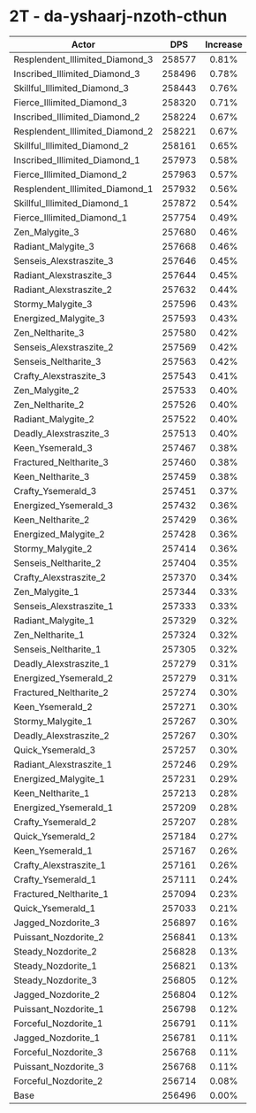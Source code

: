 # 2T - da-yshaarj-nzoth-cthun
| Actor | DPS | Increase |
|---|:---:|:---:|
|Resplendent_Illimited_Diamond_3|258577|0.81%|
|Inscribed_Illimited_Diamond_3|258496|0.78%|
|Skillful_Illimited_Diamond_3|258443|0.76%|
|Fierce_Illimited_Diamond_3|258320|0.71%|
|Inscribed_Illimited_Diamond_2|258224|0.67%|
|Resplendent_Illimited_Diamond_2|258221|0.67%|
|Skillful_Illimited_Diamond_2|258161|0.65%|
|Inscribed_Illimited_Diamond_1|257973|0.58%|
|Fierce_Illimited_Diamond_2|257963|0.57%|
|Resplendent_Illimited_Diamond_1|257932|0.56%|
|Skillful_Illimited_Diamond_1|257872|0.54%|
|Fierce_Illimited_Diamond_1|257754|0.49%|
|Zen_Malygite_3|257680|0.46%|
|Radiant_Malygite_3|257668|0.46%|
|Senseis_Alexstraszite_3|257646|0.45%|
|Radiant_Alexstraszite_3|257644|0.45%|
|Radiant_Alexstraszite_2|257632|0.44%|
|Stormy_Malygite_3|257596|0.43%|
|Energized_Malygite_3|257593|0.43%|
|Zen_Neltharite_3|257580|0.42%|
|Senseis_Alexstraszite_2|257569|0.42%|
|Senseis_Neltharite_3|257563|0.42%|
|Crafty_Alexstraszite_3|257543|0.41%|
|Zen_Malygite_2|257533|0.40%|
|Zen_Neltharite_2|257526|0.40%|
|Radiant_Malygite_2|257522|0.40%|
|Deadly_Alexstraszite_3|257513|0.40%|
|Keen_Ysemerald_3|257467|0.38%|
|Fractured_Neltharite_3|257460|0.38%|
|Keen_Neltharite_3|257459|0.38%|
|Crafty_Ysemerald_3|257451|0.37%|
|Energized_Ysemerald_3|257432|0.36%|
|Keen_Neltharite_2|257429|0.36%|
|Energized_Malygite_2|257428|0.36%|
|Stormy_Malygite_2|257414|0.36%|
|Senseis_Neltharite_2|257404|0.35%|
|Crafty_Alexstraszite_2|257370|0.34%|
|Zen_Malygite_1|257344|0.33%|
|Senseis_Alexstraszite_1|257333|0.33%|
|Radiant_Malygite_1|257329|0.32%|
|Zen_Neltharite_1|257324|0.32%|
|Senseis_Neltharite_1|257305|0.32%|
|Deadly_Alexstraszite_1|257279|0.31%|
|Energized_Ysemerald_2|257279|0.31%|
|Fractured_Neltharite_2|257274|0.30%|
|Keen_Ysemerald_2|257271|0.30%|
|Stormy_Malygite_1|257267|0.30%|
|Deadly_Alexstraszite_2|257267|0.30%|
|Quick_Ysemerald_3|257257|0.30%|
|Radiant_Alexstraszite_1|257246|0.29%|
|Energized_Malygite_1|257231|0.29%|
|Keen_Neltharite_1|257213|0.28%|
|Energized_Ysemerald_1|257209|0.28%|
|Crafty_Ysemerald_2|257207|0.28%|
|Quick_Ysemerald_2|257184|0.27%|
|Keen_Ysemerald_1|257167|0.26%|
|Crafty_Alexstraszite_1|257161|0.26%|
|Crafty_Ysemerald_1|257111|0.24%|
|Fractured_Neltharite_1|257094|0.23%|
|Quick_Ysemerald_1|257033|0.21%|
|Jagged_Nozdorite_3|256897|0.16%|
|Puissant_Nozdorite_2|256841|0.13%|
|Steady_Nozdorite_2|256828|0.13%|
|Steady_Nozdorite_1|256821|0.13%|
|Steady_Nozdorite_3|256805|0.12%|
|Jagged_Nozdorite_2|256804|0.12%|
|Puissant_Nozdorite_1|256798|0.12%|
|Forceful_Nozdorite_1|256791|0.11%|
|Jagged_Nozdorite_1|256781|0.11%|
|Forceful_Nozdorite_3|256768|0.11%|
|Puissant_Nozdorite_3|256768|0.11%|
|Forceful_Nozdorite_2|256714|0.08%|
|Base|256496|0.00%|
